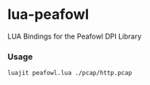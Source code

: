 # lua-peafowl
LUA Bindings for the Peafowl DPI Library


### Usage
```
luajit peafowl.lua ./pcap/http.pcap
```
